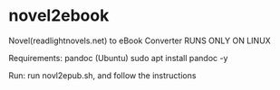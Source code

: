 # novel2ebook
Novel(readlightnovels.net) to eBook Converter
RUNS ONLY ON LINUX

Requirements:
pandoc
(Ubuntu) sudo apt install pandoc -y

Run:
run novl2epub.sh, and follow the instructions